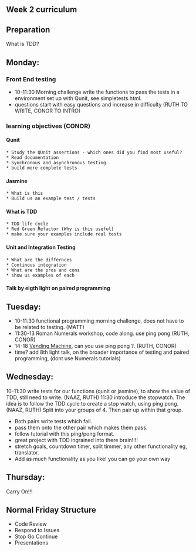 
## Week 2 curriculum

## Preparation

What is TDD? 

## Monday:
### Front End testing
  * 10-11:30 Morning challenge write the functions to pass the tests in a environment set up with Qunit, see simpletests.html.
  * questions start with easy questions and increase in difficulty (RUTH TO WRITE, CONOR TO INTRO)
  
### learning objectives  (CONOR)
#### Qunit
    * Study the QUnit assertions - which ones did you find most useful? 
    * Read documentation
    * Synchronous and asynchronous testing
    * build more complete tests
  
####  Jasmine
    * What is this
    * Build us an example test / tests
  
#### What is TDD
    * TDD life cycle
    * Red Green Refactor (Why is this useful)
    * make sure your examples include real tests
    
  
#### Unit and Integration Testing
    * What are the differnces
    * Continous integration 
    * What are the pros and cons
    * show us examples of each
    
#### Talk by eigth light on paired programming

## Tuesday:

  * 10-11:30 functional programming morning challenge, does not have to be related to testing. (MATT)
  * 11:30-13 Roman Numerals workshop, code along. use ping pong (RUTH, CONOR)
  * 14-18 [Vending Machine](https://github.com/dwyl/learn-tdd), can you use ping pong ?. (RUTH, CONOR)
  * time? add 8th light talk, on the broader importance of testing and paired programming, (dont use Numerals tutorials)

## Wednesday:
  10-11:30 write tests for our functions (qunit or jasmine), to show the value of TDD, still need to write.   (NAAZ, RUTH)
  11:30 introduce the stopwatch. The idea is to follow the TDD cycle to create a stop watch, using ping pong.  (NAAZ, RUTH)
  Split into your groups of 4. Then pair up within that group.   
  * Both pairs write tests which fail. 
  * pass them onto the other pair which makes them pass.  
  * follow tutorial with this ping/pong format.   
  * great project with TDD ingrained into there brain!!!!  
  * stretch goals, countdown timer, split timmer, any other functionality eg, translator.  
  * Add as much functionality as you like! you can go your own way  

## Thursday:  
  Carry On!!!
  
## Normal Friday Structure
  * Code Review
  * Respond to Issues
  * Stop Go Continue
  * Presentations
